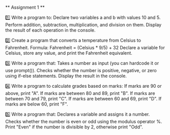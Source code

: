 ** Assignment 1 **

1️⃣ 
Write a program to:
Declare two variables a and b with values 10 and 5.
Perform addition, subtraction, multiplication, and division on them.
Display the result of each operation in the console.

2️⃣ 
Create a program that converts a temperature from Celsius to Fahrenheit.
Formula: Fahrenheit = (Celsius * 9/5) + 32
Declare a variable for Celsius, store any value, and print the Fahrenheit equivalent.

3️⃣ 
Write a program that:
Takes a number as input (you can hardcode it or use prompt()).
Checks whether the number is positive, negative, or zero using if-else statements.
Display the result in the console.

4️⃣ 
Write a program to calculate grades based on marks:
If marks are 90 or above, print "A".
If marks are between 80 and 89, print "B".
If marks are between 70 and 79, print "C".
If marks are between 60 and 69, print "D".
If marks are below 60, print "F".

5️⃣ 
Write a program that:
Declares a variable and assigns it a number.
Checks whether the number is even or odd using the modulus operator %.
Print "Even" if the number is divisible by 2, otherwise print "Odd".
